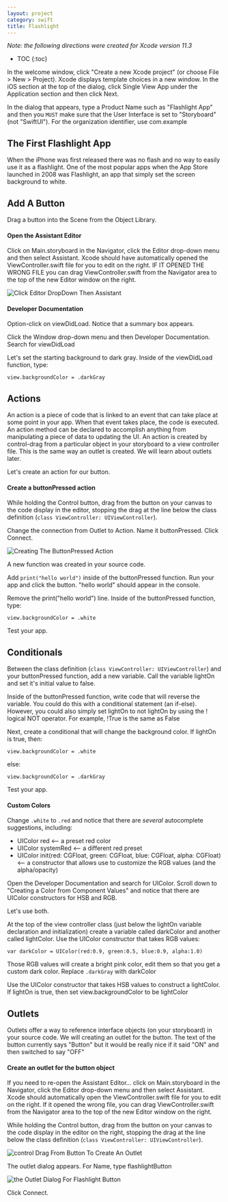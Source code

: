 ```yaml
---
layout: project
category: swift
title: Flashlight
---
```

_Note: the following directions were created for Xcode version 11.3_

* TOC
{:toc}

In the welcome window, click "Create a new Xcode project" (or choose File > New > Project).
Xcode displays template choices in a new window.
In the iOS section at the top of the dialog, click Single View App under the Application section and then click Next.

In the dialog that appears, type a Product Name such as "Flashlight App" and then you ```MUST``` make sure that the User Interface is set to "Storyboard" (not "SwiftUI"). For the organization identifier, use com.example

## The First Flashlight App

When the iPhone was first released there was no flash and no way to easily use it as a flashlight. One of the most popular apps when the App Store launched in 2008 was Flashlight, an app that simply set the screen background to white.

## Add A Button

Drag a button into the Scene from the Object Library.

#### Open the Assistant Editor

Click on Main.storyboard in the Navigator, click the Editor drop-down menu and then select Assistant. Xcode should have automatically opened the ViewController.swift file for you to edit on the right. IF IT OPENED THE WRONG FILE you can drag ViewController.swift from the Navigator area to the top of the new Editor window on the right.

![Click Editor DropDown Then Assistant](/gd/swift/img/ClickEditorDropDownThenAssistant.gif)

#### Developer Documentation

Option-click on viewDidLoad. Notice that a summary box appears.

Click the Window drop-down menu and then Developer Documentation. Search for viewDidLoad

Let's set the starting background to dark gray. Inside of the viewDidLoad function, type:
```
view.backgroundColor = .darkGray
```

## Actions

An action is a piece of code that is linked to an event that can take place at some point in your app. When that event takes place, the code is executed. An action method can be declared to accomplish anything from manipulating a piece of data to updating the UI.
An action is created by control-drag from a particular object in your storyboard to a view controller file. This is the same way an outlet is created. We will learn about outlets later.

Let's create an action for our button.

#### Create a buttonPressed action

While holding the Control button, drag from the button on your canvas to the code display in the editor, stopping the drag at the line below the class definition (```class ViewController: UIViewController```).

Change the connection from Outlet to Action. Name it buttonPressed. Click Connect.

![Creating The ButtonPressed Action](/gd/swift/img/CreatingTheButtonPressedAction.gif)

A new function was created in your source code.

Add ```print("hello world")``` inside of the buttonPressed function. Run your app and click the button. "hello world" should appear in the console.

Remove the print("hello world") line. Inside of the buttonPressed function, type:
```
view.backgroundColor = .white
```

Test your app.


## Conditionals

Between the class definition (```class ViewController: UIViewController```) and your buttonPressed function, add a new variable. Call the variable lightOn and set it's initial value to false.

Inside of the buttonPressed function, write code that will reverse the variable. You could do this with a conditional statement (an if-else). However, you could also simply set lightOn to not lightOn by using the ! logical NOT operator. For example, !True is the same as False

Next, create a conditional that will change the background color. If lightOn is true, then:
```
view.backgroundColor = .white
```
else:
```
view.backgroundColor = .darkGray
```

Test your app.

#### Custom Colors

Change ```.white``` to ```.red``` and notice that there are _several_ autocomplete suggestions, including:
  - UIColor red <-- a preset red color
  - UIColor systemRed <-- a different red preset
  - UIColor init(red: CGFloat, green: CGFloat, blue: CGFloat, alpha: CGFloat) <-- a constructor that allows use to customize the RGB values (and the alpha/opacity)

Open the Developer Documentation and search for UIColor. Scroll down to "Creating a Color from Component Values" and notice that there are UIColor constructors for HSB and RGB.

Let's use both.

At the top of the view controller class (just below the lightOn variable declaration and initialization) create a variable called darkColor and another called lightColor. Use the UIColor constructor that takes RGB values:
```
var darkColor = UIColor(red:0.9, green:0.5, blue:0.9, alpha:1.0)
```
Those RGB values will create a bright pink color, edit them so that you get a custom dark color. Replace ```.darkGray``` with darkColor

Use the UIColor constructor that takes HSB values to construct a lightColor. If lightOn is true, then set view.backgroundColor to be lightColor

## Outlets

Outlets offer a way to reference interface objects (on your storyboard) in your source code. We will creating an outlet for the button. The text of the button currently says "Button" but it would be really nice if it said "ON" and then switched to say "OFF"

#### Create an outlet for the button object

If you need to re-open the Assistant Editor... click on Main.storyboard in the Navigator, click the Editor drop-down menu and then select Assistant. Xcode should automatically open the ViewController.swift file for you to edit on the right. If it opened the wrong file, you can drag ViewController.swift from the Navigator area to the top of the new Editor window on the right.

While holding the Control button, drag from the button on your canvas to the code display in the editor on the right, stopping the drag at the line below the class definition (```class ViewController: UIViewController```).

![control Drag From Button To Create An Outlet](/gd/swift/img/controlDragFromButtonToCreateAnOutlet.png)

The outlet dialog appears. For Name, type flashlightButton

![the Outlet Dialog For Flashlight Button](/gd/swift/img/theOutletDialogForFlashlightButton.png)

Click Connect.
